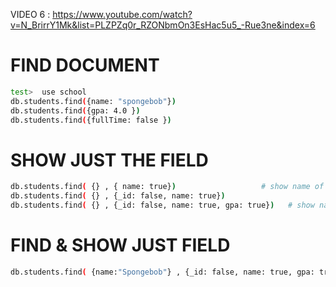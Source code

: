 VIDEO 6 :
https://www.youtube.com/watch?v=N_BrirrY1Mk&list=PLZPZq0r_RZONbmOn3EsHac5u5_-Rue3ne&index=6

# FIND DOCUMENT
```sh
test>  use school
db.students.find({name: "spongebob"})
db.students.find({gpa: 4.0 })
db.students.find({fullTime: false })
```


# SHOW JUST THE FIELD
```sh
db.students.find( {} , { name: true})                   # show name of everyone
db.students.find( {} , {_id: false, name: true})              
db.students.find( {} , {_id: false, name: true, gpa: true})   # show name , gpa
```

# FIND & SHOW JUST FIELD
```sh
db.students.find( {name:"Spongebob"} , {_id: false, name: true, gpa: true})
```